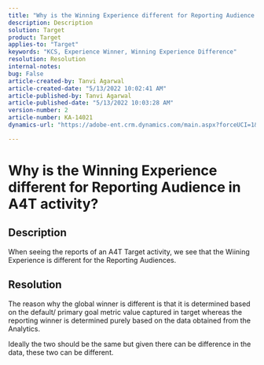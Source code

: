 ```yaml
---
title: "Why is the Winning Experience different for Reporting Audience in A4T activity?"
description: Description
solution: Target
product: Target
applies-to: "Target"
keywords: "KCS, Experience Winner, Winning Experience Difference"
resolution: Resolution
internal-notes: 
bug: False
article-created-by: Tanvi Agarwal
article-created-date: "5/13/2022 10:02:41 AM"
article-published-by: Tanvi Agarwal
article-published-date: "5/13/2022 10:03:28 AM"
version-number: 2
article-number: KA-14021
dynamics-url: "https://adobe-ent.crm.dynamics.com/main.aspx?forceUCI=1&pagetype=entityrecord&etn=knowledgearticle&id=c3a532cd-a3d2-ec11-a7b5-00224809c27a"

---
```

# Why is the Winning Experience different for Reporting Audience in A4T activity?

## Description


When seeing the reports of an A4T Target activity, we see that the Wiining Experience is different for the Reporting Audiences.


## Resolution


The reason why the global winner is different is that it is determined based on the default/ primary goal metric value captured in target whereas the reporting winner is determined purely based on the data obtained from the Analytics.

Ideally the two should be the same but given there can be difference in the data, these two can be different.


